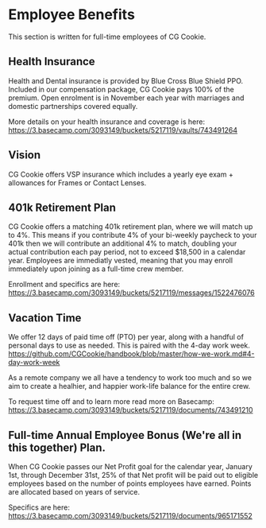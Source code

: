 # Employee Benefits

This section is written for full-time employees of CG Cookie. 

## Health Insurance

Health and Dental insurance is provided by Blue Cross Blue Shield PPO. Included in our compensation package, CG Cookie pays 100% of the premium. Open enrolment is in November each year with marriages and domestic partnerships covered equally. 

More details on your health insurance and coverage is here: https://3.basecamp.com/3093149/buckets/5217119/vaults/743491264

## Vision
CG Cookie offers VSP insurance which includes a yearly eye exam + allowances for Frames or Contact Lenses. 

## 401k Retirement Plan

CG Cookie offers a matching 401k retirement plan, where we will match up to 4%. This means if you contribute 4% of your bi-weekly paycheck to your 401k then we will contribute an additional 4% to match, doubling your actual contribution each pay period, not to exceed $18,500 in a calendar year. Employees are immediatly vested, meaning that you may enroll immediately upon joining as a full-time crew member.

Enrollment and specifics are here: https://3.basecamp.com/3093149/buckets/5217119/messages/1522476076

## Vacation Time

We offer 12 days of paid time off (PTO) per year, along with a handful of personal days to use as needed. This is paired with the 4-day work week. https://github.com/CGCookie/handbook/blob/master/how-we-work.md#4-day-work-week

As a remote company we all have a tendency to work too much and so we aim to create a healhier, and happier work-life balance for the entire crew. 

To request time off and to learn more read more on Basecamp: https://3.basecamp.com/3093149/buckets/5217119/documents/743491210


## Full-time Annual Employee Bonus (We're all in this together) Plan. 
When CG Cookie passes our Net Profit goal for the calendar year, January 1st, through December 31st, 25% of that Net profit will be paid out to eligible employees based on the number of points employees have earned. Points are allocated based on years of service. 

Specifics are here: https://3.basecamp.com/3093149/buckets/5217119/documents/965171552

